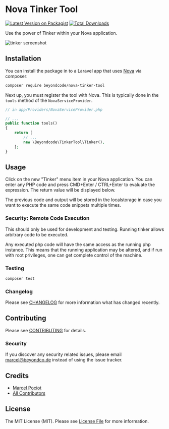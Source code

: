 # Nova Tinker Tool

[![Latest Version on Packagist](https://img.shields.io/packagist/v/beyondcode/nova-tinker-tool.svg?style=flat-square)](https://packagist.org/packages/beyondcode/nova-tinker-tool)
[![Total Downloads](https://img.shields.io/packagist/dt/beyondcode/nova-tinker-tool.svg?style=flat-square)](https://packagist.org/packages/beyondcode/nova-tinker-tool)

Use the power of Tinker within your Nova application.

![tinker screenshot](https://beyondco.de/github/nova-tinker-tool/screenshot.png)

## Installation

You can install the package in to a Laravel app that uses [Nova](https://nova.laravel.com) via composer:

```bash
composer require beyondcode/nova-tinker-tool
```

Next up, you must register the tool with Nova. This is typically done in the `tools` method of the `NovaServiceProvider`.

```php
// in app/Providers/NovaServiceProvider.php

// ...
public function tools()
{
    return [
        // ...
        new \Beyondcode\TinkerTool\Tinker(),
    ];
}
```

## Usage

Click on the new "Tinker" menu item in your Nova application. You can enter any PHP code and press CMD+Enter / CTRL+Enter to evaluate the expression.
The return value will be displayed below.

The previous code and output will be stored in the localstorage in case you want to execute the same code snippets multiple times.

### Security: Remote Code Execution

This should only be used for development and testing. Running tinker allows arbitrary code to be executed.

Any executed php code will have the same access as the running php instance. This means that the running application may be altered, and if run with root privileges, one can get complete control of the machine. 

### Testing

``` bash
composer test
```

### Changelog

Please see [CHANGELOG](CHANGELOG.md) for more information what has changed recently.

## Contributing

Please see [CONTRIBUTING](CONTRIBUTING.md) for details.

### Security

If you discover any security related issues, please email marcel@beyondco.de instead of using the issue tracker.

## Credits

- [Marcel Pociot](https://github.com/mpociot)
- [All Contributors](../../contributors)

## License

The MIT License (MIT). Please see [License File](LICENSE.md) for more information.

